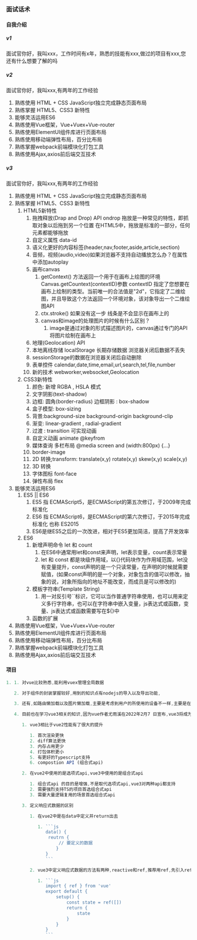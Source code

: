 ### 面试话术

#### 自我介绍

##### v1

面试官你好，我叫xxx，工作时间有x年，熟悉的技能有xxx,做过的项目有xxx,您还有什么想要了解的吗

##### v2

面试官你好，我叫xxx,有两年的工作经验

1. 熟练使用 HTML + CSS JavaScript独立完成静态页面布局
2. 熟练掌握 HTML5、CSS3 新特性
3. 能够灵活运用ES6
4. 熟练使用Vue框架，Vue+Vuex+Vue-router
5. 熟练使用ElementUI组件库进行页面布局
6. 熟练使用移动端弹性布局，百分比布局
7. 熟练掌握webpack前端模块化打包工具
8. 熟练使用Ajax,axios前后端交互技术

##### v3

面试官你好，我叫xxx,有两年的工作经验

1. 熟练使用 HTML + CSS JavaScript独立完成静态页面布局
2. 熟练掌握 HTML5、CSS3 新特性
   1. HTML5新特性
      1. 拖拽释放(Drap and Drop) API ondrop 拖放是一种常见的特性，即抓取对象以后拖到另一个位置 在HTML5中，拖放是标准的一部分，任何元素都能够拖放
      2. 自定义属性 data-id
      3. 语义化更好的内容标签(header,nav,footer,aside,article,section)
      4. 音频，视频(audio,video)如果浏览器不支持自动播放怎么办？在属性中添加autoplay
      5. 画布canvas
         1. getContext() 方法返回一个用于在画布上绘图的环境 Canvas.getCountext(contextID)参数 contextID 指定了您想要在画布上绘制的类型。当前唯一的合法值是"2d"，它指定了二维绘图，并且导致这个方法返回一个环境对象，该对象导出一个二维绘图API
         2. ctx.stroke() 如果没有这一步 线条是不会显示在画布上的
         3. canvas和image的处理图片的时候有什么区别？
            1. image是通过对象的形式描述图片的，canvas通过专门的API将图片绘制在画布上
      6. 地理(Geolocation) API
      7. 本地离线存储 localStorage 长期存储数据 浏览器关闭后数据不丢失
      8. sessionStorage的数据在浏览器关闭后自动删除
      9. 表单控件 calendar,date,time,email,url,search,tel,file,number
      10. 新的技术 webworker,websocket,Geolocation
   2. CSS3新特性
      1. 颜色: 新增 RGBA , HSLA 模式
      2. 文字阴影(text-shadow)
      3. 边框: 圆角(border-radius) 边框阴影 : box-shadow
      4. 盒子模型: box-sizing
      5. 背景:background-size background-origin background-clip
      6. 渐变: linear-gradient , radial-gradient
      7. 过渡 : transition 可实现动画
      8. 自定义动画 animate @keyfrom
      9. 媒体查询 多栏布局 @media screen and (width:800px) {...}
      10. border-image
      11. 2D 转换;transform: translate(x,y) rotate(x,y) skew(x,y) scale(x,y)
      12. 3D 转换
      13. 字体图标 font-face
      14. 弹性布局 flex
3. 能够灵活运用ES6
   1. ES5 || ES6
      1. ES5 指 ECMAScript5，是ECMAScript的第五次修订，于2009年完成标准化
      2. ES6 指 ECMAScript6，是ECMAScript的第六次修订，于2015年完成标准化 也称 ES2015
      3. ES6是继ES5之后的一次改进，相对于ES5更加简洁，提高了开发效率
   2. ES6
      1. 新增声明命令 let 和 count
         1. 在ES6中通常用let和const来声明，let表示变量，count表示常量
         2. let 和 const 都是块级作用域，以{}代码块作为作用域范围，let没有变量提升，const声明的是一个只读常量，在声明的时候就需要赋值，(如果const声明的是一个对象，对象包含的值可以修改，抽象的说，对象所指向的地址不能改变，而成员是可以修改的)
      2. 模板字符串(Template String)
         1. 用一对反引号``标识，它可以当作普通字符串使用，也可以用来定义多行字符串，也可以在字符串中嵌入变量，js表达式或函数，变量、js表达式或函数需要写在${}中
      3. 函数的扩展
4. 熟练使用Vue框架，Vue+Vuex+Vue-router
5. 熟练使用ElementUI组件库进行页面布局
6. 熟练使用移动端弹性布局，百分比布局
7. 熟练掌握webpack前端模块化打包工具
8. 熟练使用Ajax,axios前后端交互技术



#### 项目

```js
1. 1. 对vue比较熟悉,能利用vuex管理全局数据

   2. 对于组件的封装掌握较好,用到的知识点有nodejs的导入以及导出功能,

   3. 还有,如路由懒加载以及图片懒加载,主要是考虑到用户的所使用的设备不一样,主要是在打包时用的到,考虑到用户群体的条件不一样,所以需要动态加载,也算是优化用户体验了,具体表现为当路由被访问到的时候才加载对应组件,这里因为Vue Router支持开箱即用的动态导入

   4. 目前也在学习vue3相关的知识,因为vue作者尤雨溪在2022年2月7 日宣布,vue3将成为vue的默认版本,所以一直在学习,我简要说一下我的理解吧

      1. vue3相比于vue2性能有了很大的提升

         1. 首次渲染更快
         2. diff算法更快
         3. 内存占用更少
         4. 打包体积更小
         5. 有更好的Typescript支持
         6. compostion API (组合式api)

      2. 在vue2中使用的是选项式api,vue3中使用的是组合式api

         1. 组合式api 的目的是增强,不是取代选项式api,vue3对两种api都支持
         2. 需要强烈支持TS的项目首选组合式api
         3. 需要大量逻辑复用的场景首选组合式api

      3. 定义响应式数据的区别

         1. 在vue2中是在data中定义并return出去

            1. ```js
               data() {
               	reutrn {
                    // 要定义的数据   
                   }
               }
               ```

         2. vue3中定义响应式数据的方法有两种,reactive和ref,推荐用ref,先引入ref 再return 出去;在setup访问,模板中不需要加.value,函数中使用ref结果,需要通过.value

            1. ```js
               import { ref } from 'vue'
               export default {
                   setup() {
                       const state = ref([])
                       return {
                           state
                       }
                   }
               }
               ```


```

